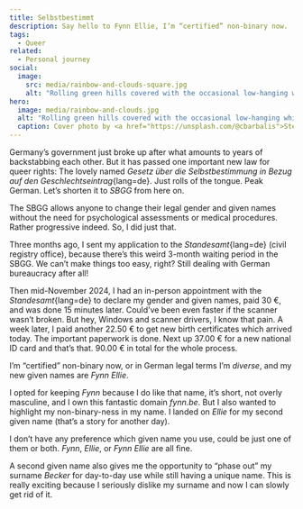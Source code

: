 ```yaml
---
title: Selbstbestimmt
description: Say hello to Fynn Ellie, I’m “certified” non-binary now.
tags:
  - Queer
related:
  - Personal journey
social:
  image:
    src: media/rainbow-and-clouds-square.jpg
    alt: "Rolling green hills covered with the occasional low-hanging white cloud. A rainbow beams almost straight up into the golden sky."
hero:
  image: media/rainbow-and-clouds.jpg
  alt: "Rolling green hills covered with the occasional low-hanging white cloud. A rainbow beams almost straight up into the golden sky."
  caption: Cover photo by <a href="https://unsplash.com/@cbarbalis">Steve Johnson</a> on <a href="https://unsplash.com/photos/2YuukJh3_Cs">Unsplash</a>.
---
```


Germany’s government just broke up after what amounts to years of backstabbing each other. But it has passed one important new law for queer rights: The lovely named _Gesetz über die Selbstbestimmung in Bezug auf den Geschlechtseintrag_{lang=de}. Just rolls of the tongue. Peak German. Let’s shorten it to _SBGG_ from here on.

The SBGG allows anyone to change their legal gender and given names without the need for psychological assessments or medical procedures. Rather progressive indeed. So, I did just that.

Three months ago, I sent my application to the _Standesamt_{lang=de} (civil registry office), because there’s this weird 3-month waiting period in the SBGG. We can’t make things too easy, right? Still dealing with German bureaucracy after all!

Then mid-November 2024, I had an in-person appointment with the _Standesamt_{lang=de} to declare my gender and given names, paid 30 €, and was done 15 minutes later. Could’ve been even faster if the scanner wasn’t broken. But hey, Windows and scanner drivers, I know that pain. A week later, I paid another 22.50 € to get new birth certificates which arrived today. The important paperwork is done. Next up 37.00 € for a new national ID card and that’s that. 90.00 € in total for the whole process.

I’m “certified” non-binary now, or in German legal terms I’m _diverse_, and my new given names are _Fynn Ellie_.

I opted for keeping _Fynn_ because I do like that name, it’s short, not overly masculine, and I own this fantastic domain _fynn.be_. But I also wanted to highlight my non-binary-ness in my name. I landed on _Ellie_ for my second given name (that’s a story for another day).

I don’t have any preference which given name you use, could be just one of them or both. _Fynn_, _Ellie_, or _Fynn Ellie_ are all fine.

A second given name also gives me the opportunity to “phase out” my surname _Becker_ for day-to-day use while still having a unique name. This is really exciting because I seriously dislike my surname and now I can slowly get rid of it.
